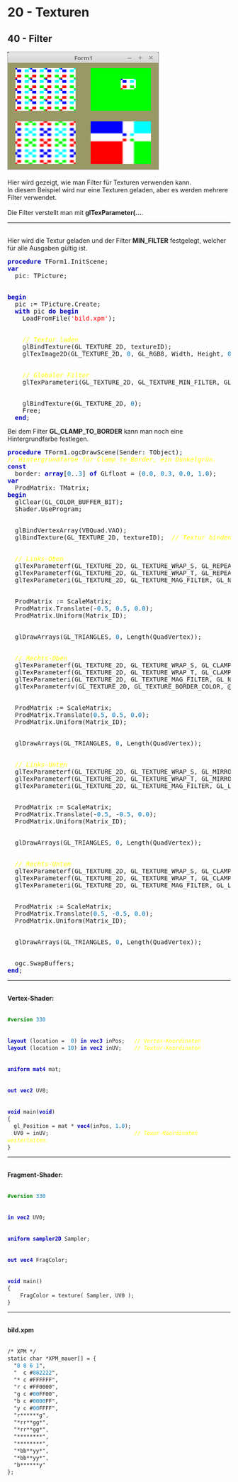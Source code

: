 <html>
    <b><h1>20 - Texturen</h1></b>
    <b><h2>40 - Filter</h2></b>
<img src="image.png" alt="Selfhtml"><br><br>
Hier wird gezeigt, wie man Filter für Texturen verwenden kann.<br>
In diesem Beispiel wird nur eine Texturen geladen, aber es werden mehrere Filter verwendet.<br>
<br>
Die Filter verstellt man mit <b>glTexParameter(...</b>.<br>
<hr><br>
Hier wird die Textur geladen und der Filter <b>MIN_FILTER</b> festgelegt, welcher für alle Ausgaben gültig ist.<br>
<pre><code=pascal><b><font color="0000BB">procedure</font></b> TForm1.InitScene;
<b><font color="0000BB">var</font></b>
  pic: TPicture;
<br>
<b><font color="0000BB">begin</font></b>
  pic := TPicture.Create;
  <b><font color="0000BB">with</font></b> pic <b><font color="0000BB">do</font></b> <b><font color="0000BB">begin</font></b>
    LoadFromFile(<font color="#FF0000">'bild.xpm'</font>);
<br>
    <i><font color="#FFFF00">// Textur laden</font></i>
    glBindTexture(GL_TEXTURE_2D, textureID);
    glTexImage2D(GL_TEXTURE_2D, <font color="#0077BB">0</font>, GL_RGB8, Width, Height, <font color="#0077BB">0</font>, GL_BGR, GL_UNSIGNED_BYTE, Bitmap.RawImage.Data);
<br>
    <i><font color="#FFFF00">// Globaler Filter</font></i>
    glTexParameteri(GL_TEXTURE_2D, GL_TEXTURE_MIN_FILTER, GL_NEAREST);
<br>
    glBindTexture(GL_TEXTURE_2D, <font color="#0077BB">0</font>);
    Free;
  <b><font color="0000BB">end</font></b>;</code></pre>
Bei dem Filter <b>GL_CLAMP_TO_BORDER</b> kann man noch eine Hintergrundfarbe festlegen.<br>
<pre><code=pascal><b><font color="0000BB">procedure</font></b> TForm1.ogcDrawScene(Sender: TObject);
<i><font color="#FFFF00">// Hintergrundfarbe für Clamp_to_Border, ein Dunkelgrün.</font></i>
<b><font color="0000BB">const</font></b>
  border: <b><font color="0000BB">array</font></b>[<font color="#0077BB">0</font>..<font color="#0077BB">3</font>] <b><font color="0000BB">of</font></b> GLfloat = (<font color="#0077BB">0</font>.<font color="#0077BB">0</font>, <font color="#0077BB">0</font>.<font color="#0077BB">3</font>, <font color="#0077BB">0</font>.<font color="#0077BB">0</font>, <font color="#0077BB">1</font>.<font color="#0077BB">0</font>);
<b><font color="0000BB">var</font></b>
  ProdMatrix: TMatrix;
<b><font color="0000BB">begin</font></b>
  glClear(GL_COLOR_BUFFER_BIT);
  Shader.UseProgram;
<br>
  glBindVertexArray(VBQuad.VAO);
  glBindTexture(GL_TEXTURE_2D, textureID);  <i><font color="#FFFF00">// Textur binden.</font></i>
<br>
  <i><font color="#FFFF00">// Links-Oben</font></i>
  glTexParameterf(GL_TEXTURE_2D, GL_TEXTURE_WRAP_S, GL_REPEAT);
  glTexParameterf(GL_TEXTURE_2D, GL_TEXTURE_WRAP_T, GL_REPEAT);
  glTexParameteri(GL_TEXTURE_2D, GL_TEXTURE_MAG_FILTER, GL_NEAREST);
<br>
  ProdMatrix := ScaleMatrix;
  ProdMatrix.Translate(-<font color="#0077BB">0</font>.<font color="#0077BB">5</font>, <font color="#0077BB">0</font>.<font color="#0077BB">5</font>, <font color="#0077BB">0</font>.<font color="#0077BB">0</font>);
  ProdMatrix.Uniform(Matrix_ID);
<br>
  glDrawArrays(GL_TRIANGLES, <font color="#0077BB">0</font>, Length(QuadVertex));
<br>
  <i><font color="#FFFF00">// Rechts-Oben</font></i>
  glTexParameterf(GL_TEXTURE_2D, GL_TEXTURE_WRAP_S, GL_CLAMP_TO_BORDER);
  glTexParameterf(GL_TEXTURE_2D, GL_TEXTURE_WRAP_T, GL_CLAMP_TO_BORDER);
  glTexParameteri(GL_TEXTURE_2D, GL_TEXTURE_MAG_FILTER, GL_NEAREST);
  glTexParameterfv(GL_TEXTURE_2D, GL_TEXTURE_BORDER_COLOR, @border);
<br>
  ProdMatrix := ScaleMatrix;
  ProdMatrix.Translate(<font color="#0077BB">0</font>.<font color="#0077BB">5</font>, <font color="#0077BB">0</font>.<font color="#0077BB">5</font>, <font color="#0077BB">0</font>.<font color="#0077BB">0</font>);
  ProdMatrix.Uniform(Matrix_ID);
<br>
  glDrawArrays(GL_TRIANGLES, <font color="#0077BB">0</font>, Length(QuadVertex));
<br>
  <i><font color="#FFFF00">// Links-Unten</font></i>
  glTexParameterf(GL_TEXTURE_2D, GL_TEXTURE_WRAP_S, GL_MIRRORED_REPEAT);
  glTexParameterf(GL_TEXTURE_2D, GL_TEXTURE_WRAP_T, GL_MIRRORED_REPEAT);
  glTexParameteri(GL_TEXTURE_2D, GL_TEXTURE_MAG_FILTER, GL_LINEAR);
<br>
  ProdMatrix := ScaleMatrix;
  ProdMatrix.Translate(-<font color="#0077BB">0</font>.<font color="#0077BB">5</font>, -<font color="#0077BB">0</font>.<font color="#0077BB">5</font>, <font color="#0077BB">0</font>.<font color="#0077BB">0</font>);
  ProdMatrix.Uniform(Matrix_ID);
<br>
  glDrawArrays(GL_TRIANGLES, <font color="#0077BB">0</font>, Length(QuadVertex));
<br>
  <i><font color="#FFFF00">// Rechts-Unten</font></i>
  glTexParameterf(GL_TEXTURE_2D, GL_TEXTURE_WRAP_S, GL_CLAMP_TO_EDGE);
  glTexParameterf(GL_TEXTURE_2D, GL_TEXTURE_WRAP_T, GL_CLAMP_TO_EDGE);
  glTexParameteri(GL_TEXTURE_2D, GL_TEXTURE_MAG_FILTER, GL_LINEAR);
<br>
  ProdMatrix := ScaleMatrix;
  ProdMatrix.Translate(<font color="#0077BB">0</font>.<font color="#0077BB">5</font>, -<font color="#0077BB">0</font>.<font color="#0077BB">5</font>, <font color="#0077BB">0</font>.<font color="#0077BB">0</font>);
  ProdMatrix.Uniform(Matrix_ID);
<br>
  glDrawArrays(GL_TRIANGLES, <font color="#0077BB">0</font>, Length(QuadVertex));
<br>
  ogc.SwapBuffers;
<b><font color="0000BB">end</font></b>;</code></pre>
<hr><br>
<b>Vertex-Shader:</b><br>
<br>
<pre><code><b><font color="#008800">#version</font></b> <font color="#0077BB">330</font>
<br>
<b><font color="0000BB">layout</font></b> (location =  <font color="#0077BB">0</font>) <b><font color="0000BB">in</font></b> <b><font color="0000BB">vec3</font></b> inPos;   <i><font color="#FFFF00">// Vertex-Koordinaten</font></i>
<b><font color="0000BB">layout</font></b> (location = <font color="#0077BB">10</font>) <b><font color="0000BB">in</font></b> <b><font color="0000BB">vec2</font></b> inUV;    <i><font color="#FFFF00">// Textur-Koordinaten</font></i>
<br>
<b><font color="0000BB">uniform</font></b> <b><font color="0000BB">mat4</font></b> mat;
<br>
<b><font color="0000BB">out</font></b> <b><font color="0000BB">vec2</font></b> UV0;
<br>
<b><font color="0000BB">void</font></b> main(<b><font color="0000BB">void</font></b>)
{
  gl_Position = mat * <b><font color="0000BB">vec4</font></b>(inPos, <font color="#0077BB">1</font>.<font color="#0077BB">0</font>);
  UV0 = inUV;                           <i><font color="#FFFF00">// Texur-Koordinaten weiterleiten.</font></i>
}
</code></pre>
<hr><br>
<b>Fragment-Shader:</b><br>
<br>
<pre><code><b><font color="#008800">#version</font></b> <font color="#0077BB">330</font>
<br>
<b><font color="0000BB">in</font></b> <b><font color="0000BB">vec2</font></b> UV0;
<br>
<b><font color="0000BB">uniform</font></b> <b><font color="0000BB">sampler2D</font></b> Sampler;
<br>
<b><font color="0000BB">out</font></b> <b><font color="0000BB">vec4</font></b> FragColor;
<br>
<b><font color="0000BB">void</font></b> main()
{
    FragColor = texture( Sampler, UV0 );
}
</code></pre>
<hr><br>
<b>bild.xpm</b><br>
<br>
<pre><code>/* XPM */
static char *XPM_mauer[] = {
  "<font color="#0077BB">8</font> <font color="#0077BB">8</font> <font color="#0077BB">6</font> <font color="#0077BB">1</font>",
  "  c #<font color="#0077BB">882222</font>",
  "* c #FFFFFF",
  "r c #FF0000",
  "g c #<font color="#0077BB">00</font>FF00",
  "b c #<font color="#0077BB">0000</font>FF",
  "y c #<font color="#0077BB">00</font>FFFF",
  "r******g",
  "*rr**gg*",
  "*rr**gg*",
  "********",
  "********",
  "*bb**yy*",
  "*bb**yy*",
  "b******y"
};
</code></pre>
<br>
</html>
